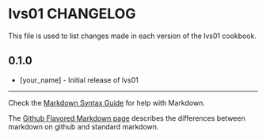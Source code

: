 lvs01 CHANGELOG
===============

This file is used to list changes made in each version of the lvs01 cookbook.

0.1.0
-----
- [your_name] - Initial release of lvs01

- - -
Check the [Markdown Syntax Guide](http://daringfireball.net/projects/markdown/syntax) for help with Markdown.

The [Github Flavored Markdown page](http://github.github.com/github-flavored-markdown/) describes the differences between markdown on github and standard markdown.

